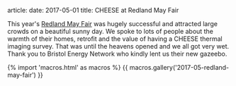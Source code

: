 article:
date: 2017-05-01
title: CHEESE at Redland May Fair

This year's [Redland May Fair](http://www.rcas.org.uk/redland-fair) was hugely
successful and attracted large crowds on a beautiful sunny day. We spoke to
lots of people about the warmth of their homes, retrofit and the value of
having a CHEESE thermal imaging survey. That was until the heavens opened and
we all got very wet. Thank you to Bristol Energy Network who kindly lent us
their new gazeebo.

{% import 'macros.html' as macros %}
{{ macros.gallery('2017-05-redland-may-fair') }}
